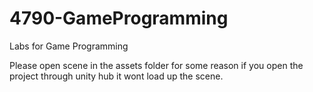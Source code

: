 # 4790-GameProgramming
Labs for Game Programming

Please open scene in the assets folder for some reason if you open the project through unity hub it wont load up the scene.

